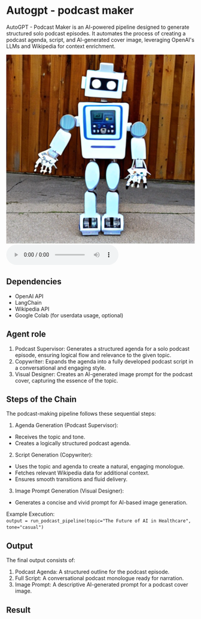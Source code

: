 # Autogpt - podcast maker
AutoGPT - Podcast Maker is an AI-powered pipeline designed to generate structured solo podcast episodes. It automates the process of creating a podcast agenda, script, and AI-generated cover image, leveraging OpenAI's LLMs and Wikipedia for context enrichment.

![Podcast Cover](https://github.com/Taweilo/autogpt_podcast_maker/blob/main/podcast.png)
<audio controls>
  <source src="audio-file.mp3" type="audio/mpeg">
  <source src="audio-file.ogg" type="audio/ogg">
  <source src="https://github.com/Taweilo/autogpt_podcast_maker/blob/main/final_podcast.wav" type="audio/wav">
  Your browser does not support the audio tag.
</audio>


## Dependencies
- OpenAI API
- LangChain
- Wikipedia API
- Google Colab (for userdata usage, optional)
  
## Agent role
1. Podcast Supervisor: Generates a structured agenda for a solo podcast episode, ensuring logical flow and relevance to the given topic.
2. Copywriter: Expands the agenda into a fully developed podcast script in a conversational and engaging style.
3. Visual Designer: Creates an AI-generated image prompt for the podcast cover, capturing the essence of the topic.
   
## Steps of the Chain
The podcast-making pipeline follows these sequential steps:
1. Agenda Generation (Podcast Supervisor):
  - Receives the topic and tone.
  - Creates a logically structured podcast agenda.

2. Script Generation (Copywriter):
  - Uses the topic and agenda to create a natural, engaging monologue.
  - Fetches relevant Wikipedia data for additional context.
  - Ensures smooth transitions and fluid delivery.

3. Image Prompt Generation (Visual Designer):
  - Generates a concise and vivid prompt for AI-based image generation.
    
Example Execution:     
`output = run_podcast_pipeline(topic="The Future of AI in Healthcare", tone="casual")`

## Output 
The final output consists of:
1. Podcast Agenda: A structured outline for the podcast episode.
2. Full Script: A conversational podcast monologue ready for narration.
3. Image Prompt: A descriptive AI-generated prompt for a podcast cover image.

## Result 
